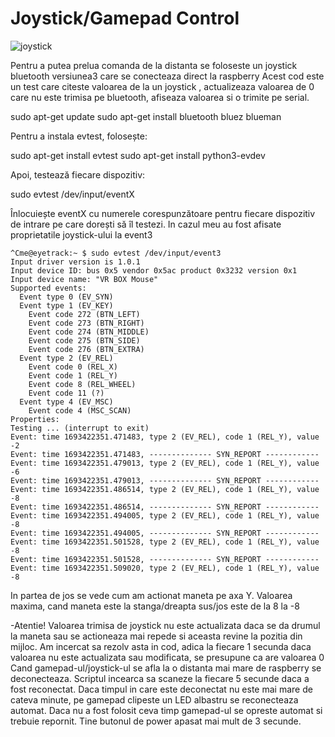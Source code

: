 # Joystick/Gamepad Control
![joystick](https://github.com/4-digital/EyeTracking/assets/26842625/10e133cb-b32f-4b0d-a853-db2dd778b2a0)


Pentru a putea prelua comanda de la distanta se foloseste un joystick bluetooth versiunea3 care se conecteaza direct la raspberry
Acest cod este un test care citeste valoarea de la un joystick , actualizeaza valoarea de 0 care nu este trimisa pe bluetooth, afiseaza valoarea si o trimite pe serial.

sudo apt-get update
sudo apt-get install bluetooth bluez blueman

Pentru a instala evtest, folosește:


sudo apt-get install evtest
sudo apt-get install python3-evdev

Apoi, testează fiecare dispozitiv:


sudo evtest /dev/input/eventX



Înlocuiește eventX cu numerele corespunzătoare pentru fiecare dispozitiv de intrare pe care dorești să îl testezi. In cazul meu au fost afisate proprietatile joystick-ului la event3
```
^Cme@eyetrack:~ $ sudo evtest /dev/input/event3
Input driver version is 1.0.1
Input device ID: bus 0x5 vendor 0x5ac product 0x3232 version 0x1
Input device name: "VR BOX Mouse"
Supported events:
  Event type 0 (EV_SYN)
  Event type 1 (EV_KEY)
    Event code 272 (BTN_LEFT)
    Event code 273 (BTN_RIGHT)
    Event code 274 (BTN_MIDDLE)
    Event code 275 (BTN_SIDE)
    Event code 276 (BTN_EXTRA)
  Event type 2 (EV_REL)
    Event code 0 (REL_X)
    Event code 1 (REL_Y)
    Event code 8 (REL_WHEEL)
    Event code 11 (?)
  Event type 4 (EV_MSC)
    Event code 4 (MSC_SCAN)
Properties:
Testing ... (interrupt to exit)
Event: time 1693422351.471483, type 2 (EV_REL), code 1 (REL_Y), value -2
Event: time 1693422351.471483, -------------- SYN_REPORT ------------
Event: time 1693422351.479013, type 2 (EV_REL), code 1 (REL_Y), value -6
Event: time 1693422351.479013, -------------- SYN_REPORT ------------
Event: time 1693422351.486514, type 2 (EV_REL), code 1 (REL_Y), value -8
Event: time 1693422351.486514, -------------- SYN_REPORT ------------
Event: time 1693422351.494005, type 2 (EV_REL), code 1 (REL_Y), value -8
Event: time 1693422351.494005, -------------- SYN_REPORT ------------
Event: time 1693422351.501528, type 2 (EV_REL), code 1 (REL_Y), value -8
Event: time 1693422351.501528, -------------- SYN_REPORT ------------
Event: time 1693422351.509020, type 2 (EV_REL), code 1 (REL_Y), value -8
```
In partea de jos se vede cum am actionat maneta pe axa Y. Valoarea maxima, cand maneta este la stanga/dreapta sus/jos este de la 8 la -8

  -Atentie! Valoarea trimisa de joystick nu este actualizata daca se da drumul la maneta sau se actioneaza mai repede si aceasta revine la pozitia din mijloc.
  Am incercat sa rezolv asta in cod, adica la fiecare 1 secunda daca valoarea nu este actualizata sau modificata, se presupune ca are valoarea 0
Cand gamepad-ul/joystick-ul se afla la o distanta mai mare de raspberry se deconecteaza. Scriptul incearca sa scaneze la fiecare 5 secunde daca a fost reconectat. Daca timpul in care este deconectat nu este mai mare de cateva minute, pe gamepad clipeste un LED albastru se reconecteaza automat. Daca nu a fost folosit ceva timp gamepad-ul se opreste automat si trebuie repornit. Tine butonul de power apasat mai mult de 3 secunde.
